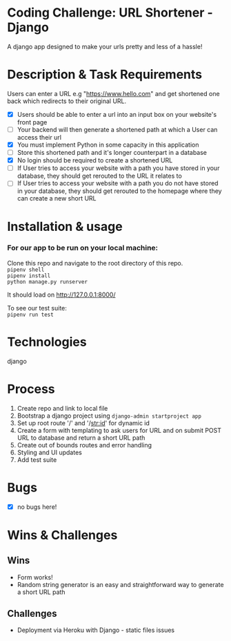 # Coding Challenge: URL Shortener - Django

A django app designed to make your urls pretty and less of a hassle!

# Description & Task Requirements

Users can enter a URL e.g "https://www.hello.com" and get shortened one back which redirects to their original URL. 

- [x] Users should be able to enter a url into an input box on your website's front page 
- [ ] Your backend will then generate a shortened path at which a User can access their url 
- [x] You must implement Python in some capacity in this application 
- [ ] Store this shortened path and it's longer counterpart in a database 
- [x] No login should be required to create a shortened URL 
- [ ] If User tries to access your website with a path you have stored in your database, they should get rerouted to the URL it relates to 
- [ ] If User tries to access your website with a path you do not have stored in your database, they should get rerouted to the homepage where they can create a new short URL 

# Installation & usage

### For our app to be run on your local machine:

Clone this repo and navigate to the root directory of this repo.   
`pipenv shell`   
`pipenv install`   
`python manage.py runserver`   

It should load on http://127.0.0.1:8000/    

To see our test suite:     
`pipenv run test`     

# Technologies
django

# Process
1. Create repo and link to local file
2. Bootstrap a django project using `django-admin startproject app`
3. Set up root route '/' and '/<str:id>' for dynamic id 
4. Create a form with templating to ask users for URL and on submit POST URL to database and return a short URL path 
5. Create out of bounds routes and error handling
6. Styling and UI updates
7. Add test suite

# Bugs 
- [x] no bugs here!

# Wins & Challenges 

## Wins 
- Form works!
- Random string generator is an easy and straightforward way to generate a short URL path 

## Challenges 
- Deployment via Heroku with Django - static files issues
